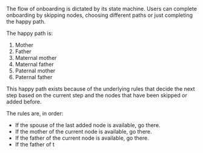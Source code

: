 The flow of onboarding is dictated by its state machine. Users can complete onboarding by skipping nodes, choosing different paths or just completing the happy path.

The happy path is:
1. Mother
2. Father
3. Maternal mother
4. Maternal father
5. Paternal mother
6. Paternal father

This happy path exists because of the underlying rules that decide the next step based on the current step and the nodes that have been skipped or added before.

The rules are, in order:
- If the spouse of the last added node is available, go there.
- If the mother of the current node is available, go there.
- If the father of the current node is available, go there.
- If the father of t